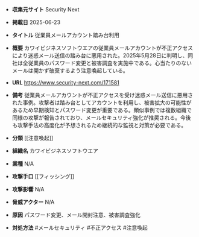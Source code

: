 - **収集元サイト**
Security Next

- **掲載日**
2025-06-23

- **タイトル**
従業員メールアカウント踏み台利用

- **概要**
カワイビジネスソフトウエアの従業員メールアカウントが不正アクセスにより迷惑メール送信の踏み台に悪用された。2025年5月28日に判明し、同社は全従業員のパスワード変更と被害調査を実施中である。心当たりのないメールは開かず破棄するよう注意喚起している。

- **URL**
https://www.security-next.com/171581

- **備考**
従業員メールアカウントが不正アクセスを受け迷惑メール送信に悪用された事例。攻撃者は踏み台としてアカウントを利用し、被害拡大の可能性があるため早期検知とパスワード変更が重要である。類似事例では複数組織で同様の攻撃が報告されており、メールセキュリティ強化が推奨される。今後も攻撃手法の高度化が予想されるため継続的な監視と対策が必要である。

- **分類**
[[注意喚起]]

- **組織名**
カワイビジネスソフトウエア

- **業種**
N/A

- **攻撃手口**
[[フィッシング]]

- **攻撃影響**
N/A

- **脅威アクター**
N/A

- **原因**
パスワード変更、メール開封注意、被害調査強化

- **対処方法**
#メールセキュリティ #不正アクセス #注意喚起
